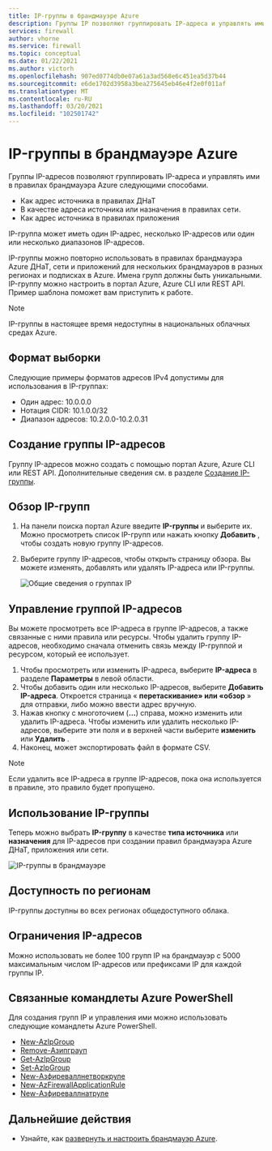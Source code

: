 ```yaml
---
title: IP-группы в брандмауэре Azure
description: Группы IP позволяют группировать IP-адреса и управлять ими для правил брандмауэра Azure.
services: firewall
author: vhorne
ms.service: firewall
ms.topic: conceptual
ms.date: 01/22/2021
ms.author: victorh
ms.openlocfilehash: 907ed0774db0e07a61a3ad568e6c451ea5d37b44
ms.sourcegitcommit: e6de1702d3958a3bea275645eb46e4f2e0f011af
ms.translationtype: MT
ms.contentlocale: ru-RU
ms.lasthandoff: 03/20/2021
ms.locfileid: "102501742"
---
```

# <a name="ip-groups-in-azure-firewall"></a>IP-группы в брандмауэре Azure

Группы IP-адресов позволяют группировать IP-адреса и управлять ими в правилах брандмауэра Azure следующими способами.

- Как адрес источника в правилах ДНаТ
- В качестве адреса источника или назначения в правилах сети.
- Как адрес источника в правилах приложения


IP-группа может иметь один IP-адрес, несколько IP-адресов или один или несколько диапазонов IP-адресов.

IP-группы можно повторно использовать в правилах брандмауэра Azure ДНаТ, сети и приложений для нескольких брандмауэров в разных регионах и подписках в Azure. Имена групп должны быть уникальными. IP-группу можно настроить в портал Azure, Azure CLI или REST API. Пример шаблона поможет вам приступить к работе.

> [!NOTE]
> IP-группы в настоящее время недоступны в национальных облачных средах Azure.

## <a name="sample-format"></a>Формат выборки

Следующие примеры форматов адресов IPv4 допустимы для использования в IP-группах:

- Один адрес: 10.0.0.0
- Нотация CIDR: 10.1.0.0/32
- Диапазон адресов: 10.2.0.0-10.2.0.31

## <a name="create-an-ip-group"></a>Создание группы IP-адресов

Группу IP-адресов можно создать с помощью портал Azure, Azure CLI или REST API. Дополнительные сведения см. в разделе [Создание IP-группы](create-ip-group.md).

## <a name="browse-ip-groups"></a>Обзор IP-групп
1. На панели поиска портал Azure введите **IP-группы** и выберите их. Можно просмотреть список IP-групп или нажать кнопку **Добавить** , чтобы создать новую группу IP-адресов.
2. Выберите группу IP-адресов, чтобы открыть страницу обзора. Вы можете изменять, добавлять или удалять IP-адреса или IP-группы.

   ![Общие сведения о группах IP](media/ip-groups/overview.png)

## <a name="manage-an-ip-group"></a>Управление группой IP-адресов

Вы можете просмотреть все IP-адреса в группе IP-адресов, а также связанные с ними правила или ресурсы. Чтобы удалить группу IP-адресов, необходимо сначала отменить связь между IP-группой и ресурсом, который ее использует.

1. Чтобы просмотреть или изменить IP-адреса, выберите **IP-адреса** в разделе **Параметры** в левой области.
2. Чтобы добавить один или несколько IP-адресов, выберите **Добавить IP-адреса**. Откроется страница « **перетаскивание» или «обзор** » для отправки, либо можно ввести адрес вручную.
3.    Нажав кнопку с многоточием (**...**) справа, можно изменить или удалить IP-адреса. Чтобы изменить или удалить несколько IP-адресов, выберите эти поля и в верхней части выберите **изменить** или **Удалить** .
4. Наконец, может экспортировать файл в формате CSV.

> [!NOTE]
> Если удалить все IP-адреса в группе IP-адресов, пока она используется в правиле, это правило будет пропущено.


## <a name="use-an-ip-group"></a>Использование IP-группы

Теперь можно выбрать **IP-группу** в качестве **типа источника** или **назначения** для IP-адресов при создании правил брандмауэра Azure ДНаТ, приложения или сети.

![IP-группы в брандмауэре](media/ip-groups/fw-ipgroup.png)

## <a name="region-availability"></a>Доступность по регионам

IP-группы доступны во всех регионах общедоступного облака.

## <a name="ip-address-limits"></a>Ограничения IP-адресов

Можно использовать не более 100 групп IP на брандмауэр с 5000 максимальным числом IP-адресов или префиксами IP для каждой группы IP.

## <a name="related-azure-powershell-cmdlets"></a>Связанные командлеты Azure PowerShell

Для создания групп IP и управления ими можно использовать следующие командлеты Azure PowerShell.

- [New-AzIpGroup](/powershell/module/az.network/new-azipgroup)
- [Remove-Азипграуп](/powershell/module/az.network/remove-azipgroup)
- [Get-AzIpGroup](/powershell/module/az.network/get-azipgroup)
- [Set-AzIpGroup](/powershell/module/az.network/set-azipgroup)
- [New-Азфиреваллнетворкруле](/powershell/module/az.network/new-azfirewallnetworkrule)
- [New-AzFirewallApplicationRule](/powershell/module/az.network/new-azfirewallapplicationrule)
- [New-Азфиреваллнатруле](/powershell/module/az.network/new-azfirewallnatrule)

## <a name="next-steps"></a>Дальнейшие действия

- Узнайте, как [развернуть и настроить брандмауэр Azure](tutorial-firewall-deploy-portal.md).